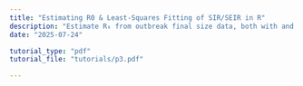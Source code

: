 ```yaml
---
title: "Estimating R0 & Least-Squares Fitting of SIR/SEIR in R"
description: "Estimate R₀ from outbreak final size data, both with and without pre-existing immunity. Then fit deterministic SIR and time-varying SEIR models to real incidence data using `lsoda` and `optim`. Participants will implement the Gaussian least-squares objective, obtain MLEs for β and γ (and β₀, β₁, t₁, w for SEIR), and compare fitted curves with the U.S. Omicron wave and Sweden case data."
date: "2025-07-24"

tutorial_type: "pdf"
tutorial_file: "tutorials/p3.pdf"

---
```

